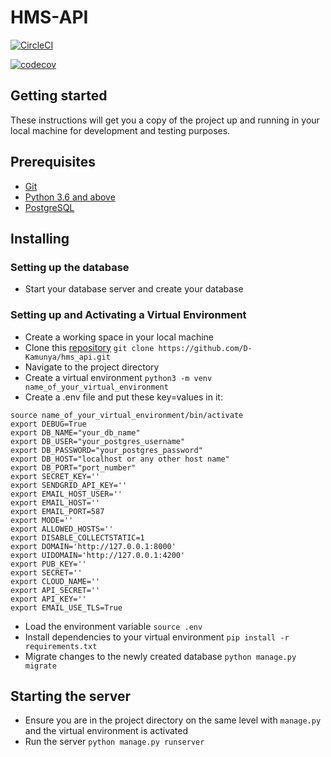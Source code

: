 # HMS-API
[![CircleCI](https://circleci.com/gh/D-Kamunya/hms_api/tree/master.svg?style=svg)](https://circleci.com/gh/D-Kamunya/hms_api/tree/master)

[![codecov](https://codecov.io/gh/D-Kamunya/hms_api/branch/master/graph/badge.svg?token=1UEY3WQNB1)](https://codecov.io/gh/D-Kamunya/hms_api)

## Getting started
These instructions will get you a copy of the project up and running in your local machine for development and testing purposes.

## Prerequisites
- [Git](https://git-scm.com/download/)
- [Python 3.6 and above](https://www.python.org/downloads/)
- [PostgreSQL](https://www.postgresql.org/)


## Installing
### Setting up the database
- Start your database server and create your database

### Setting up and Activating a Virtual Environment
- Create a working space in your local machine
- Clone this [repository](https://github.com/D-Kamunya/hms_api.git) `git clone https://github.com/D-Kamunya/hms_api.git`
- Navigate to the project directory
- Create a virtual environment `python3 -m venv name_of_your_virtual_environment`
- Create a .env file and put these key=values in it:
```
source name_of_your_virtual_environment/bin/activate
export DEBUG=True
export DB_NAME="your_db_name"
export DB_USER="your_postgres_username"
export DB_PASSWORD="your_postgres_password"
export DB_HOST="localhost or any other host name"
export DB_PORT="port_number"
export SECRET_KEY=''
export SENDGRID_API_KEY=''
export EMAIL_HOST_USER=''
export EMAIL_HOST=''
export EMAIL_PORT=587
export MODE=''
export ALLOWED_HOSTS=''
export DISABLE_COLLECTSTATIC=1
export DOMAIN='http://127.0.0.1:8000'
export UIDOMAIN='http://127.0.0.1:4200'
export PUB_KEY=''
export SECRET=''
export CLOUD_NAME=''
export API_SECRET=''
export API_KEY='' 
export EMAIL_USE_TLS=True 

```
- Load the environment variable `source .env`
- Install dependencies to your virtual environment `pip install -r requirements.txt`
- Migrate changes to the newly created database `python manage.py migrate`

## Starting the server
- Ensure you are in the project directory on the same level with `manage.py` and the virtual environment is activated
- Run the server `python manage.py runserver`
